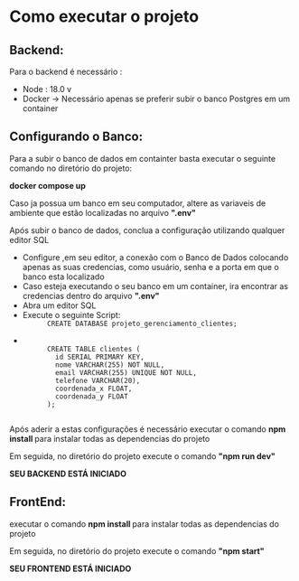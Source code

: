 <h1> Como executar o projeto </h1>

<h2> Backend:</h2>
<p> Para o backend é necessário : </p>
<ul>
  <li>Node : 18.0 v</li>
  <li>Docker -> Necessário apenas se preferir subir o banco Postgres em um container</li>
</ul>

<H2>Configurando o Banco:</H2>
<p>Para a subir o banco de dados em containter basta executar o seguinte comando no diretório do projeto: </p>
  <p><strong>docker compose up </strong></p>

<p>Caso ja possua um banco em seu computador, altere as variaveis de ambiente que estão localizadas no arquivo <strong>".env"</strong></p>

<p>
  Após subir o banco de dados, conclua a configuração utilizando qualquer editor SQL
</p>
<ul>
  <li>Configure ,em seu editor, a conexão com o Banco de Dados colocando apenas as suas credencias, como usuário, senha e a porta em que o banco esta localizado</li>
  <li>Caso esteja executando o seu banco em um container, ira encontrar as credencias dentro do arquivo <strong>".env"</strong></li>
  <li>Abra um editor SQL </li>
  <li>Execute o seguinte Script:
    <code>
      CREATE DATABASE projeto_gerenciamento_clientes;
    </code>
  </li>
  <li>
    <code>
      CREATE TABLE clientes (
        id SERIAL PRIMARY KEY,
        nome VARCHAR(255) NOT NULL,
        email VARCHAR(255) UNIQUE NOT NULL,
        telefone VARCHAR(20),
        coordenada_x FLOAT,
        coordenada_y FLOAT
      );
    </code>
  </li>
</ul>
<p> Após aderir a estas configurações é necessário executar o comando <strong> npm install </strong> para instalar todas as dependencias do projeto</p>
<p> Em seguida, no diretório do projeto execute o comando <strong>"npm run dev"</strong></p>
<p><strong>SEU BACKEND ESTÁ INICIADO</strong></p>

<h2> FrontEnd:</h2>
<p> executar o comando <strong> npm install </strong> para instalar todas as dependencias do projeto</p>
<p> Em seguida, no diretório do projeto execute o comando <strong>"npm start"</strong></p>
<p><strong>SEU FRONTEND ESTÁ INICIADO</strong></p>
